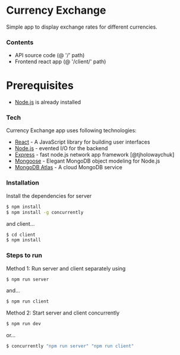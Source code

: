 # Currency Exchange

Simple app to display exchange rates for different currencies.

### Contents

- API source code (@ '/' path)
- Frontend react app (@ '/client/' path)

# Prerequisites

- [Node.js](https://nodejs.org/) is already installed

### Tech

Currency Exchange app uses following technologies:

- [React](https://reactjs.org/) - A JavaScript library for building user interfaces
- [Node.js](https://nodejs.org/) - evented I/O for the backend
- [Express](https://expressjs.com/) - fast node.js network app framework [@tjholowaychuk]
- [Mongoose](https://mongoosejs.com/) - Elegant MongoDB object modeling for Node.js
- [MongoDB Atlas](https://www.mongodb.com/cloud/atlas) - A cloud MongoDB service

### Installation

Install the dependencies for server

```sh
$ npm install
$ npm install -g concurrently
```

and client...

```sh
$ cd client
$ npm install
```

### Steps to run

Method 1: Run server and client separately using

```sh
$ npm run server
```

and...

```sh
$ npm run client
```

Method 2: Start server and client concurrently

```sh
$ npm run dev
```

or...

```sh
$ concurrently "npm run server" "npm run client"
```
